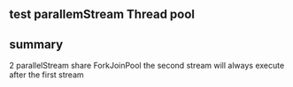 ## test parallemStream Thread pool

## summary
2 parallelStream share ForkJoinPool
the second stream will always execute after the first stream